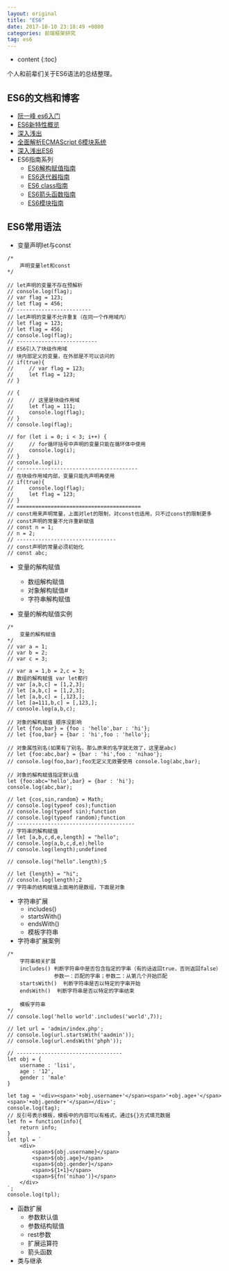 ```yaml
---
layout: original
title: "ES6"
date: 2017-10-10 23:18:49 +0800 
categories: 前端框架研究
tag: es6
---
```

* content
{:toc}

个人和前辈们关于ES6语法的总结整理。

<!-- more -->

## ES6的文档和博客

- [阮一峰 es6入门](http://es6.ruanyifeng.com/)
- [ES6新特性概览](http://www.cnblogs.com/Wayou/p/es6_new_features.html)
- [深入浅出](ES6http://www.infoq.com/cn/es6-in-depth/)
- [全面解析ECMAScript 6模块系统](http://www.csdn.net/article/2015-04-30/2824595-Modules-in-ES6) 
- [深入浅出ES6](http://www.infoq.com/cn/author/%E5%88%98%E6%8C%AF%E6%B6%9B)
- ES6指南系列
     + [ES6解构赋值指南](http://segmentfault.com/a/1190000002920859)
     + [ES6迭代器指南](http://segmentfault.com/a/1190000003021261)
     + [ES6 class指南](http://segmentfault.com/a/1190000003097911)
     + [ES6箭头函数指南](http://segmentfault.com/a/1190000003781467)
     + [ES6模块指南](http://segmentfault.com/a/1190000004100661)

## ES6常用语法
- 变量声明let与const
```
/*
    声明变量let和const
*/

// let声明的变量不存在预解析
// console.log(flag);
// var flag = 123;
// let flag = 456;
// ------------------------
// let声明的变量不允许重复（在同一个作用域内）
// let flag = 123;
// let flag = 456;
// console.log(flag);
// --------------------------
// ES6引入了块级作用域
// 块内部定义的变量，在外部是不可以访问的
// if(true){
//     // var flag = 123;
//     let flag = 123;
// }

// {
//     // 这里是块级作用域
//     let flag = 111;
//     console.log(flag);
// }
// console.log(flag);

// for (let i = 0; i < 3; i++) {
//     // for循环括号中声明的变量只能在循环体中使用
//     console.log(i);
// }
// console.log(i);
// ---------------------------------------
// 在块级作用域内部，变量只能先声明再使用
// if(true){
//     console.log(flag);
//     let flag = 123;
// }
// ========================================
// const用来声明常量，上面对let的限制，对const也适用，只不过const的限制更多
// const声明的常量不允许重新赋值
// const n = 1;
// n = 2;
// --------------------------------
// const声明的常量必须初始化
// const abc;
```

- 变量的解构赋值
    + 数组解构赋值
    + 对象解构赋值#
    + 字符串解构赋值

- 变量的解构赋值实例
```
/*
    变量的解构赋值
*/
// var a = 1;
// var b = 2;
// var c = 3;

// var a = 1,b = 2,c = 3;
// 数组的解构赋值 var let都行
// var [a,b,c] = [1,2,3];
// let [a,b,c] = [1,2,3];
// let [a,b,c] = [,123,];
// let [a=111,b,c] = [,123,];
// console.log(a,b,c);

// 对象的解构赋值 顺序没影响
// let {foo,bar} = {foo : 'hello',bar : 'hi'};
// let {foo,bar} = {bar : 'hi',foo : 'hello'};

// 对象属性别名(如果有了别名，那么原来的名字就无效了，这里是abc)
// let {foo:abc,bar} = {bar : 'hi',foo : 'nihao'};
// console.log(foo,bar);foo无定义无效要使用 console.log(abc,bar);

// 对象的解构赋值指定默认值
let {foo:abc='hello',bar} = {bar : 'hi'};
console.log(abc,bar);

// let {cos,sin,random} = Math;
// console.log(typeof cos);function
// console.log(typeof sin);function
// console.log(typeof random);function
// --------------------------------------
// 字符串的解构赋值
// let [a,b,c,d,e,length] = "hello";
// console.log(a,b,c,d,e);hello
// console.log(length);undefined

// console.log("hello".length);5

// let {length} = "hi";
// console.log(length);2
// 字符串的结构赋值上面用的是数组，下面是对象
```

- 字符串扩展
    + includes()
    + startsWith()
    + endsWith()
    + 模板字符串
- 字符串扩展案例
```
/*
    字符串相关扩展
    includes() 判断字符串中是否包含指定的字串（有的话返回true，否则返回false）
               参数一：匹配的字串；参数二：从第几个开始匹配
    startsWith()  判断字符串是否以特定的字串开始
    endsWith()  判断字符串是否以特定的字串结束

    模板字符串
*/
// console.log('hello world'.includes('world',7));

// let url = 'admin/index.php';
// console.log(url.startsWith('aadmin'));
// console.log(url.endsWith('phph'));

// ----------------------------------
let obj = {
    username : 'lisi',
    age : '12',
    gender : 'male'
}

let tag = '<div><span>'+obj.username+'</span><span>'+obj.age+'</span><span>'+obj.gender+'</span></div>';
console.log(tag);
// 反引号表示模板，模板中的内容可以有格式，通过${}方式填充数据
let fn = function(info){
    return info;
}
let tpl = `
    <div>
        <span>${obj.username}</span>
        <span>${obj.age}</span>
        <span>${obj.gender}</span>
        <span>${1+1}</span>
        <span>${fn('nihao')}</span>
    </div>
`;
console.log(tpl);
```

- 函数扩展
    + 参数默认值
    + 参数结构赋值
    + rest参数
    + 扩展运算符
    + 箭头函数
- 类与继承
